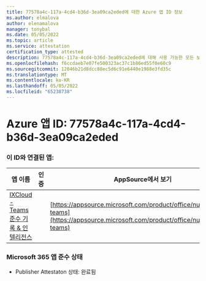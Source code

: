 ```yaml
---
title: 77578a4c-117a-4cd4-b36d-3ea09ca2eded에 대한 Azure 앱 ID 정보
ms.author: elmalova
author: elenamalova
manager: tonybal
ms.date: 05/05/2022
ms.topic: article
ms.service: attestation
certification_type: attested
description: 77578a4c-117a-4cd4-b36d-3ea09ca2eded에 대해 사용 가능한 모든 보안 및 규정 준수 정보입니다.
ms.openlocfilehash: f6ccdaeb7e07fe500323ac37c1b86ed55f0e60c9
ms.sourcegitcommit: 12046b21d8dcc88ec5d6c91e6440e1988e3fd35c
ms.translationtype: MT
ms.contentlocale: ko-KR
ms.lasthandoff: 05/05/2022
ms.locfileid: "65238738"
---
```

# <a name="azure-app-id-77578a4c-117a-4cd4-b36d-3ea09ca2eded"></a>Azure 앱 ID: 77578a4c-117a-4cd4-b36d-3ea09ca2eded


### <a name="apps-associated-with-this-id"></a>이 ID와 연결된 앱:
| **앱 이름** | **인증** | **AppSource에서 보기** |
|--------------|---------------|-----------------------|
| [IXCloud - Teams 준수 기록 &amp; 인텔리전스](../forward/numonix.nmx-teams.md) |  | [https://appsource.microsoft.com/product/office/numonix.nmx-teams](https://appsource.microsoft.com/product/office/numonix.nmx-teams) |

### <a name="microsoft-365-app-compliance-status"></a>Microsoft 365 앱 준수 상태
- Publisher Attestaton 상태: 완료됨

